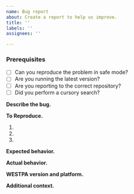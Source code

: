 ```yaml
---
name: Bug report
about: Create a report to help us improve.
title: ''
labels: ''
assignees: ''

---
```


### Prerequisites

* [ ] Can you reproduce the problem in safe mode?
* [ ] Are you running the latest version?
* [ ] Are you reporting to the correct repository?
* [ ] Did you perform a cursory search?

<!--- For more information, see the `CONTRIBUTING` guide. --->

**Describe the bug.** 
<!--- A clear and concise description of what the bug is. --->


**To Reproduce.**
<!--- Steps to reproduce the behavior: --->
1. <!--- [First Step] --->
2. <!--- [Second Step] --->
3. <!--- [and so on...] --->

**Expected behavior.**
<!--- A clear and concise description of what you expected to happen. -->


**Actual behavior.**
<!--- A clear and concise description of what actually happens. --->


**WESTPA version and platform.**
<!--- Which version you're running, on what OS, and how it was built (e.g. conda, system libraries, manually installed dependencies) --->


**Additional context.**
<!--- Add any other context about the problem here. If necessary config files are required to reproduce the bug, attach the files here here. --->

